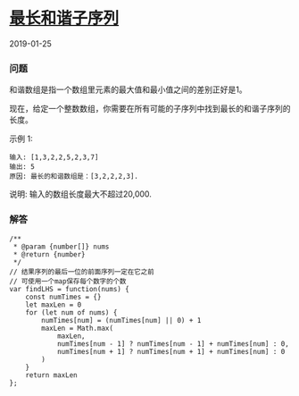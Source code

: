 # [最长和谐子序列](https://leetcode-cn.com/problems/longest-harmonious-subsequence)
2019-01-25
### 问题

和谐数组是指一个数组里元素的最大值和最小值之间的差别正好是1。

现在，给定一个整数数组，你需要在所有可能的子序列中找到最长的和谐子序列的长度。

示例 1:

```
输入: [1,3,2,2,5,2,3,7]
输出: 5
原因: 最长的和谐数组是：[3,2,2,2,3].
```
说明: 输入的数组长度最大不超过20,000.

### 解答

```
/**
 * @param {number[]} nums
 * @return {number}
 */
// 结果序列的最后一位的前面序列一定在它之前
// 可使用一个map保存每个数字的个数
var findLHS = function(nums) {
    const numTimes = {}
    let maxLen = 0
    for (let num of nums) {
        numTimes[num] = (numTimes[num] || 0) + 1
        maxLen = Math.max(
            maxLen,
            numTimes[num - 1] ? numTimes[num - 1] + numTimes[num] : 0,
            numTimes[num + 1] ? numTimes[num + 1] + numTimes[num] : 0
        )
    }
    return maxLen
};
```